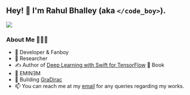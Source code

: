 ## Hey! 👋 I'm Rahul Bhalley (aka `</code_boy>`).

![](https://komarev.com/ghpvc/?username=rahulbhalley&color=blueviolet)

### About Me 👨🏻‍💻

-  Developer & Fanboy
- 🧠 Researcher
- ✍️ Author of [Deep Learning with Swift for TensorFlow](https://bit.ly/38WtkTl) 📖 Book
- 🎵 EMINƎM
- 🔨 Building [GraDirac](https://github.com/gradirac)
- 📫 You can reach me at my [email](mailto:rahulbhalley@icloud.com) for any queries regarding my works.

<!--
**rahulbhalley/rahulbhalley** is a ✨ _special_ ✨ repository because its `README.md` (this file) appears on your GitHub profile.

Here are some ideas to get you started:

- 🔭 I’m currently working on ...
- 🌱 I’m currently learning ...
- 👯 I’m looking to collaborate on ...
- 🤔 I’m looking for help with ...
- 💬 Ask me about ...
- 📫 How to reach me: ...
- 😄 Pronouns: ...
- ⚡ Fun fact: ...
-->
